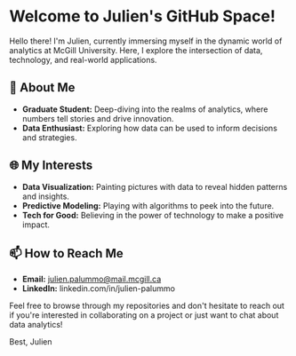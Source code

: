 # Welcome to Julien's GitHub Space!

Hello there! I'm Julien, currently immersing myself in the dynamic world of analytics at McGill University. Here, I explore the intersection of data, technology, and real-world applications.

## 🚀 About Me
- **Graduate Student:** Deep-diving into the realms of analytics, where numbers tell stories and drive innovation.
- **Data Enthusiast:** Exploring how data can be used to inform decisions and strategies.

## 🌐 My Interests
- **Data Visualization:** Painting pictures with data to reveal hidden patterns and insights.
- **Predictive Modeling:** Playing with algorithms to peek into the future.
- **Tech for Good:** Believing in the power of technology to make a positive impact.

## 📫 How to Reach Me
- **Email:** julien.palummo@mail.mcgill.ca
- **LinkedIn:** linkedin.com/in/julien-palummo

Feel free to browse through my repositories and don't hesitate to reach out if you're interested in collaborating on a project or just want to chat about data analytics!

Best,
Julien


<!---
Julien-25/Julien-25 is a ✨ special ✨ repository because its `README.md` (this file) appears on your GitHub profile.
You can click the Preview link to take a look at your changes.
--->
